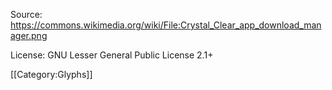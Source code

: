 Source:
https://commons.wikimedia.org/wiki/File:Crystal_Clear_app_download_manager.png

License:
GNU Lesser General Public License 2.1+

[[Category:Glyphs]]
